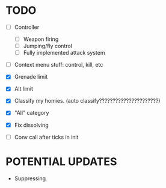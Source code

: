 # TODO
- [ ] Controller
    - [ ] Weapon firing
    - [ ] Jumping/fly control
    - [ ] Fully implemented attack system
- [ ] Context menu stuff: control, kill, etc
- [x] Grenade limit
- [x] Alt limit
- [x] Classify my homies. (auto classify??????????????????????)
- [x] "All" category
- [x] Fix dissolving
- [ ] Conv call after ticks in init


# POTENTIAL UPDATES
- Suppressing